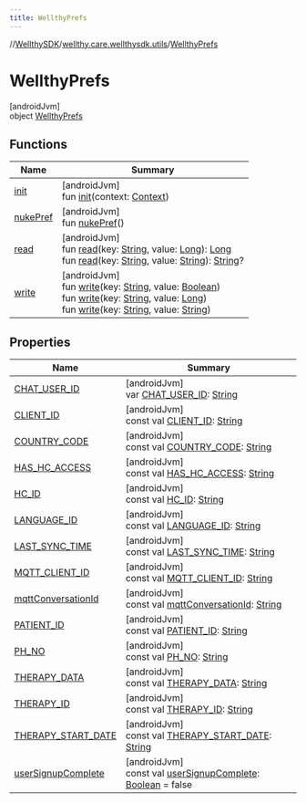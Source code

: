 ```yaml
---
title: WellthyPrefs
---
```

//[WellthySDK](../../../index.html)/[wellthy.care.wellthysdk.utils](../index.html)/[WellthyPrefs](index.html)



# WellthyPrefs



[androidJvm]\
object [WellthyPrefs](index.html)



## Functions


| Name | Summary |
|---|---|
| [init](init.html) | [androidJvm]<br>fun [init](init.html)(context: [Context](https://developer.android.com/reference/kotlin/android/content/Context.html)) |
| [nukePref](nuke-pref.html) | [androidJvm]<br>fun [nukePref](nuke-pref.html)() |
| [read](read.html) | [androidJvm]<br>fun [read](read.html)(key: [String](https://kotlinlang.org/api/latest/jvm/stdlib/kotlin/-string/index.html), value: [Long](https://kotlinlang.org/api/latest/jvm/stdlib/kotlin/-long/index.html)): [Long](https://kotlinlang.org/api/latest/jvm/stdlib/kotlin/-long/index.html)<br>fun [read](read.html)(key: [String](https://kotlinlang.org/api/latest/jvm/stdlib/kotlin/-string/index.html), value: [String](https://kotlinlang.org/api/latest/jvm/stdlib/kotlin/-string/index.html)): [String](https://kotlinlang.org/api/latest/jvm/stdlib/kotlin/-string/index.html)? |
| [write](write.html) | [androidJvm]<br>fun [write](write.html)(key: [String](https://kotlinlang.org/api/latest/jvm/stdlib/kotlin/-string/index.html), value: [Boolean](https://kotlinlang.org/api/latest/jvm/stdlib/kotlin/-boolean/index.html))<br>fun [write](write.html)(key: [String](https://kotlinlang.org/api/latest/jvm/stdlib/kotlin/-string/index.html), value: [Long](https://kotlinlang.org/api/latest/jvm/stdlib/kotlin/-long/index.html))<br>fun [write](write.html)(key: [String](https://kotlinlang.org/api/latest/jvm/stdlib/kotlin/-string/index.html), value: [String](https://kotlinlang.org/api/latest/jvm/stdlib/kotlin/-string/index.html)) |


## Properties


| Name | Summary |
|---|---|
| [CHAT_USER_ID](-c-h-a-t_-u-s-e-r_-i-d.html) | [androidJvm]<br>var [CHAT_USER_ID](-c-h-a-t_-u-s-e-r_-i-d.html): [String](https://kotlinlang.org/api/latest/jvm/stdlib/kotlin/-string/index.html) |
| [CLIENT_ID](-c-l-i-e-n-t_-i-d.html) | [androidJvm]<br>const val [CLIENT_ID](-c-l-i-e-n-t_-i-d.html): [String](https://kotlinlang.org/api/latest/jvm/stdlib/kotlin/-string/index.html) |
| [COUNTRY_CODE](-c-o-u-n-t-r-y_-c-o-d-e.html) | [androidJvm]<br>const val [COUNTRY_CODE](-c-o-u-n-t-r-y_-c-o-d-e.html): [String](https://kotlinlang.org/api/latest/jvm/stdlib/kotlin/-string/index.html) |
| [HAS_HC_ACCESS](-h-a-s_-h-c_-a-c-c-e-s-s.html) | [androidJvm]<br>const val [HAS_HC_ACCESS](-h-a-s_-h-c_-a-c-c-e-s-s.html): [String](https://kotlinlang.org/api/latest/jvm/stdlib/kotlin/-string/index.html) |
| [HC_ID](-h-c_-i-d.html) | [androidJvm]<br>const val [HC_ID](-h-c_-i-d.html): [String](https://kotlinlang.org/api/latest/jvm/stdlib/kotlin/-string/index.html) |
| [LANGUAGE_ID](-l-a-n-g-u-a-g-e_-i-d.html) | [androidJvm]<br>const val [LANGUAGE_ID](-l-a-n-g-u-a-g-e_-i-d.html): [String](https://kotlinlang.org/api/latest/jvm/stdlib/kotlin/-string/index.html) |
| [LAST_SYNC_TIME](-l-a-s-t_-s-y-n-c_-t-i-m-e.html) | [androidJvm]<br>const val [LAST_SYNC_TIME](-l-a-s-t_-s-y-n-c_-t-i-m-e.html): [String](https://kotlinlang.org/api/latest/jvm/stdlib/kotlin/-string/index.html) |
| [MQTT_CLIENT_ID](-m-q-t-t_-c-l-i-e-n-t_-i-d.html) | [androidJvm]<br>const val [MQTT_CLIENT_ID](-m-q-t-t_-c-l-i-e-n-t_-i-d.html): [String](https://kotlinlang.org/api/latest/jvm/stdlib/kotlin/-string/index.html) |
| [mqttConversationId](mqtt-conversation-id.html) | [androidJvm]<br>const val [mqttConversationId](mqtt-conversation-id.html): [String](https://kotlinlang.org/api/latest/jvm/stdlib/kotlin/-string/index.html) |
| [PATIENT_ID](-p-a-t-i-e-n-t_-i-d.html) | [androidJvm]<br>const val [PATIENT_ID](-p-a-t-i-e-n-t_-i-d.html): [String](https://kotlinlang.org/api/latest/jvm/stdlib/kotlin/-string/index.html) |
| [PH_NO](-p-h_-n-o.html) | [androidJvm]<br>const val [PH_NO](-p-h_-n-o.html): [String](https://kotlinlang.org/api/latest/jvm/stdlib/kotlin/-string/index.html) |
| [THERAPY_DATA](-t-h-e-r-a-p-y_-d-a-t-a.html) | [androidJvm]<br>const val [THERAPY_DATA](-t-h-e-r-a-p-y_-d-a-t-a.html): [String](https://kotlinlang.org/api/latest/jvm/stdlib/kotlin/-string/index.html) |
| [THERAPY_ID](-t-h-e-r-a-p-y_-i-d.html) | [androidJvm]<br>const val [THERAPY_ID](-t-h-e-r-a-p-y_-i-d.html): [String](https://kotlinlang.org/api/latest/jvm/stdlib/kotlin/-string/index.html) |
| [THERAPY_START_DATE](-t-h-e-r-a-p-y_-s-t-a-r-t_-d-a-t-e.html) | [androidJvm]<br>const val [THERAPY_START_DATE](-t-h-e-r-a-p-y_-s-t-a-r-t_-d-a-t-e.html): [String](https://kotlinlang.org/api/latest/jvm/stdlib/kotlin/-string/index.html) |
| [userSignupComplete](user-signup-complete.html) | [androidJvm]<br>const val [userSignupComplete](user-signup-complete.html): [Boolean](https://kotlinlang.org/api/latest/jvm/stdlib/kotlin/-boolean/index.html) = false |

